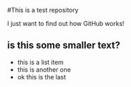 #This is a test repository

I just want to find out how GitHub works!

## is this some smaller text?

* this is a list item
* this is another one
* ok this is the last
